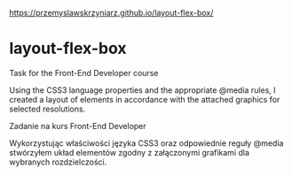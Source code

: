 https://przemyslawskrzyniarz.github.io/layout-flex-box/

# layout-flex-box
Task for the Front-End Developer course

Using the CSS3 language properties and the appropriate @media rules, I created a layout of elements in accordance with the attached graphics for selected resolutions.


Zadanie na kurs Front-End Developer

Wykorzystując właściwości języka CSS3 oraz odpowiednie reguły @media stwórzyłem układ elementów zgodny z załączonymi grafikami dla wybranych rozdzielczości.
